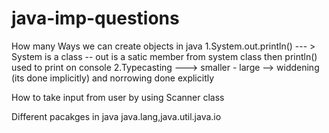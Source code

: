 # java-imp-questions

How many Ways we can create objects in java
  1.System.out.println() --- > System is a class  -- out is a satic member from system class then println() used to print on console
  2.Typecasting  ---> smaller - large --> widdening (its done implicitly) and norrowing done explicitly 

How to take input from user
  by using Scanner class 

  Different pacakges in java java.lang,java.util.java.io

